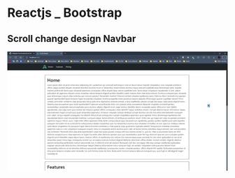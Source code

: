 # Reactjs _ Bootstrap

## Scroll change design Navbar

<img src="https://github.com/Mojtaba-Pourkhanlar/Scroll_Navbar/blob/main/src/frontEnd/assets/demo.gif">